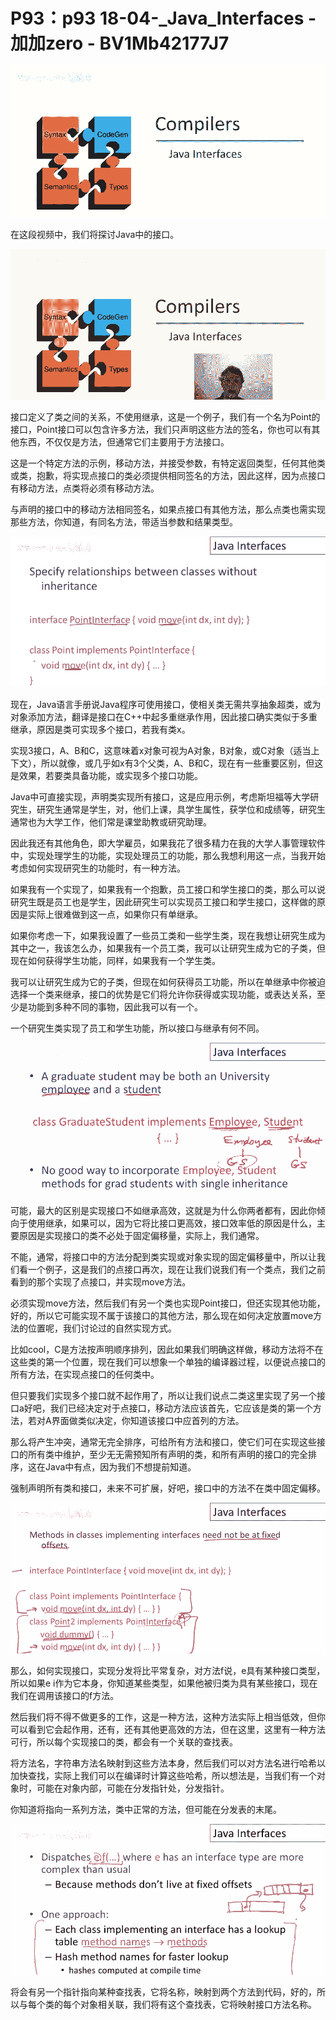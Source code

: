# P93：p93 18-04-_Java_Interfaces - 加加zero - BV1Mb42177J7

![](img/8777c45e018530bd2cd1090585d91a84_0.png)

在这段视频中，我们将探讨Java中的接口。

![](img/8777c45e018530bd2cd1090585d91a84_2.png)

接口定义了类之间的关系，不使用继承，这是一个例子，我们有一个名为Point的接口，Point接口可以包含许多方法，我们只声明这些方法的签名，你也可以有其他东西，不仅仅是方法，但通常它们主要用于方法接口。

这是一个特定方法的示例，移动方法，并接受参数，有特定返回类型，任何其他类或类，抱歉，将实现点接口的类必须提供相同签名的方法，因此这样，因为点接口有移动方法，点类将必须有移动方法。

与声明的接口中的移动方法相同签名，如果点接口有其他方法，那么点类也需实现那些方法，你知道，有同名方法，带适当参数和结果类型。



![](img/8777c45e018530bd2cd1090585d91a84_4.png)

现在，Java语言手册说Java程序可使用接口，使相关类无需共享抽象超类，或为对象添加方法，翻译是接口在C++中起多重继承作用，因此接口确实类似于多重继承，原因是类可实现多个接口，若我有类x。

实现3接口，A、B和C，这意味着x对象可视为A对象，B对象，或C对象（适当上下文），所以就像，或几乎如x有3个父类，A、B和C，现在有一些重要区别，但这是效果，若要类具备功能，或实现多个接口功能。

Java中可直接实现，声明类实现所有接口，这是应用示例，考虑斯坦福等大学研究生，研究生通常是学生，对，他们上课，具学生属性，获学位和成绩等，研究生通常也为大学工作，他们常是课堂助教或研究助理。

因此我还有其他角色，即大学雇员，如果我花了很多精力在我的大学人事管理软件中，实现处理学生的功能，实现处理员工的功能，那么我想利用这一点，当我开始考虑如何实现研究生的功能时，有一种方法。

如果我有一个实现了，如果我有一个抱歉，员工接口和学生接口的类，那么可以说研究生既是员工也是学生，因此研究生可以实现员工接口和学生接口，这样做的原因是实际上很难做到这一点，如果你只有单继承。

如果你考虑一下，如果我设置了一些员工类和一些学生类，现在我想让研究生成为其中之一，我该怎么办，如果我有一个员工类，我可以让研究生成为它的子类，但现在如何获得学生功能，同样，如果我有一个学生类。

我可以让研究生成为它的子类，但现在如何获得员工功能，所以在单继承中你被迫选择一个类来继承，接口的优势是它们将允许你获得或实现功能，或表达关系，至少是功能到多种不同的事物，因此我可以有一个。

一个研究生类实现了员工和学生功能，所以接口与继承有何不同。

![](img/8777c45e018530bd2cd1090585d91a84_6.png)

可能，最大的区别是实现接口不如继承高效，这就是为什么你两者都有，因此你倾向于使用继承，如果可以，因为它将比接口更高效，接口效率低的原因是什么，主要原因是实现接口的类不必处于固定偏移量，实际上，我们通常。

不能，通常，将接口中的方法分配到类实现或对象实现的固定偏移量中，所以让我们看一个例子，这是我们的点接口再次，现在让我们说我们有一个类点，我们之前看到的那个实现了点接口，并实现move方法。

必须实现move方法，然后我们有另一个类也实现Point接口，但还实现其他功能，好的，所以它可能实现不属于该接口的其他方法，那么现在如何决定放置move方法的位置呢，我们讨论过的自然实现方式。

比如cool，C是方法按声明顺序排列，因此如果我们明确这样做，移动方法将不在这些类的第一个位置，现在我们可以想象一个单独的编译器过程，以便说点接口的所有方法，在实现点接口的任何类中。

但只要我们实现多个接口就不起作用了，所以让我们说点二类这里实现了另一个接口a好吧，我们已经决定对于点接口，移动方法应该首先，它应该是类的第一个方法，若对A界面做类似决定，你知道该接口中应首列的方法。

那么将产生冲突，通常无完全排序，可给所有方法和接口，使它们可在实现这些接口的所有类中维护，至少无无需预知所有声明的类，和所有声明的接口的完全排序，这在Java中有点，因为我们不想提前知道。

强制声明所有类和接口，未来不可扩展，好吧，接口中的方法不在类中固定偏移。

![](img/8777c45e018530bd2cd1090585d91a84_8.png)

那么，如何实现接口，实现分发将比平常复杂，对方法f说，e具有某种接口类型，所以如果e i作为它本身，你知道某些类型，如果他被归类为具有某些接口，现在我们在调用该接口的f方法。

然后我们将不得不做更多的工作，这是一种方法，这种方法实际上相当低效，但你可以看到它会起作用，还有，还有其他更高效的方法，但在这里，这里有一种方法可行，所以每个实现接口的类，都会有一个关联的查找表。

将方法名，字符串方法名映射到这些方法本身，然后我们可以对方法名进行哈希以加快查找，实际上我们可以在编译时计算这些哈希，所以想法是，当我们有一个对象时，可能在对象内部，可能在分发指针处，分发指针。

你知道将指向一系列方法，类中正常的方法，但可能在分发表的末尾。

![](img/8777c45e018530bd2cd1090585d91a84_10.png)

将会有另一个指针指向某种查找表，它将名称，映射到两个方法到代码，好的，所以与每个类的每个对象相关联，我们将有这个查找表，它将映射接口方法名称。

